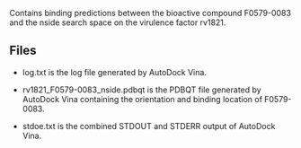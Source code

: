 Contains binding predictions between the bioactive compound F0579-0083 and the nside search space on the virulence factor rv1821.

## Files

- log.txt is the log file generated by AutoDock Vina.

- rv1821_F0579-0083_nside.pdbqt is the PDBQT file generated by AutoDock Vina containing the orientation and binding location of F0579-0083.

- stdoe.txt is the combined STDOUT and STDERR output of AutoDock Vina.

